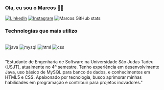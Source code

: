 ### Ola, eu sou o Marcos 👋🏾

[![Linkedln](https://img.shields.io/badge/LinkedIn-0077B5?style=for-the-badge&logo=linkedin&logoColor=white)](https://www.linkedin.com/in/marcos-bernardes-ba61a5196/)
[![Instagram](https://img.shields.io/badge/Instagram-E4405F?style=for-the-badge&logo=instagram&logoColor=white)](https://www.instagram.com/marcosxzs_/)
![Marcos GitHub stats](https://github-readme-stats.vercel.app/api?username=Marcosxzs&show_icons=true&theme=synthwave)

### Technologias que mais utilizo

<div style="display: inline_block"><br/>
    <img align="center" alt="java" src="https://img.shields.io/badge/Java-ED8B00?style=for-the-badge&logo=openjdk&logoColor=white"/>
    <img align="center" alt="mysql" src="https://img.shields.io/badge/MySQL-00000F?style=for-the-badge&logo=mysql&logoColor=white"/>
    <img align="center" alt="html" src="https://img.shields.io/badge/HTML-239120?style=for-the-badge&logo=html5&logoColor=white"/>
    <img align="center" alt="css" src="https://img.shields.io/badge/CSS-239120?&style=for-the-badge&logo=css3&logoColor=white"/>

</div><br/>

"Estudante de Engenharia de Software na Universidade São Judas Tadeu (USJT), atualmente no 4º semestre. Tenho experiência em desenvolvimento Java, uso básico de MySQL para banco de dados, e conhecimentos em HTML5 e CSS. Apaixonado por tecnologia, busco aprimorar minhas habilidades em programação e contribuir para projetos inovadores."
